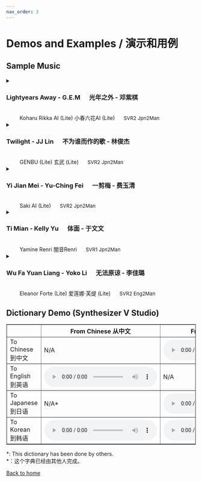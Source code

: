 ```yaml
---
nav_order: 3
---
```



<h1>Demos and Examples / 演示和用例</h1>

  <summary><h2>Sample Music</h2></summary>
<details>
  <summary><h3>Lightyears Away - G.E.M &nbsp;&nbsp;&nbsp;&nbsp; 光年之外 - 邓紫棋</h3> <br />&nbsp;&nbsp;&nbsp;&nbsp;&nbsp;&nbsp;&nbsp;&nbsp; Koharu Rikka AI (Lite) 小春六花AI (Lite) &nbsp;&nbsp;&nbsp;&nbsp; <font size="2">SVR2 Jpn2Man</font></summary>
<iframe src="https://player.bilibili.com/player.html?aid=289822128&bvid=BV1sf4y1x7Ea&cid=314977694&page=1high_quality=1&danmaku=0" allowfullscreen="allowfullscreen" width="700" height="480" scrolling="no" frameborder="0"sandbox="allow-top-navigation allow-same-origin allow-forms allow-scripts"></iframe>
</details>
<details>
  <summary><h3>Twilight - JJ Lin &nbsp;&nbsp;&nbsp;&nbsp; 不为谁而作的歌 - 林俊杰</h3> <br /> &nbsp;&nbsp;&nbsp;&nbsp;&nbsp;&nbsp;&nbsp;&nbsp; GENBU (Lite) 玄武 (Lite) &nbsp;&nbsp;&nbsp;&nbsp; <font size="2">SVR2 Jpn2Man</font></summary>
<iframe src="https://player.bilibili.com/player.html?aid=839369756&bvid=BV1y54y1U7Re&cid=315053677&page=1high_quality=1&danmaku=0" allowfullscreen="allowfullscreen" width="700" height="480" scrolling="no" frameborder="0"sandbox="allow-top-navigation allow-same-origin allow-forms allow-scripts"></iframe>
</details>
<details>
  <summary><h3>Yi Jian Mei - Yu-Ching Fei &nbsp;&nbsp;&nbsp;&nbsp; 一剪梅 - 费玉清</h3> <br /> &nbsp;&nbsp;&nbsp;&nbsp;&nbsp;&nbsp;&nbsp;&nbsp; Saki AI (Lite) &nbsp;&nbsp;&nbsp;&nbsp; <font size="2">SVR2 Jpn2Man</font></summary>
<iframe src="https://player.bilibili.com/player.html?aid=969294425&bvid=BV1rp4y1v7Hj&cid=315117653&page=1high_quality=1&danmaku=0" allowfullscreen="allowfullscreen" width="700" height="480" scrolling="no" frameborder="0"sandbox="allow-top-navigation allow-same-origin allow-forms allow-scripts"></iframe>
</details>
<details>
  <summary><h3>Ti Mian - Kelly Yu &nbsp;&nbsp;&nbsp;&nbsp; 体面 - 于文文</h3> <br /> &nbsp;&nbsp;&nbsp;&nbsp;&nbsp;&nbsp;&nbsp;&nbsp; Yamine Renri 闇音Renri &nbsp;&nbsp;&nbsp;&nbsp; <font size="2">SVR1 Jpn2Man</font></summary>
<iframe src="https://player.bilibili.com/player.html?aid=843045027&bvid=BV1k54y1675S&cid=262914733&page=1high_quality=1&danmaku=0" allowfullscreen="allowfullscreen" width="700" height="480" scrolling="no" frameborder="0"sandbox="allow-top-navigation allow-same-origin allow-forms allow-scripts"></iframe>
</details>
<details>
    <summary><h3>Wu Fa Yuan Liang - Yoko Li &nbsp;&nbsp;&nbsp;&nbsp; 无法原谅 - 李佳璐</h3> <br /> &nbsp;&nbsp;&nbsp;&nbsp;&nbsp;&nbsp;&nbsp;&nbsp; Eleanor Forte (Lite) 爱莲娜·芙缇 (Lite) &nbsp;&nbsp;&nbsp;&nbsp; <font size="2">SVR2 Eng2Man</font></summary>
<iframe src="https://player.bilibili.com/player.html?aid=670298102&bvid=BV1Ta4y1x7P7&cid=258642631&page=1high_quality=1&danmaku=0" allowfullscreen="allowfullscreen" width="700" height="480" scrolling="no" frameborder="0"sandbox="allow-top-navigation allow-same-origin allow-forms allow-scripts"></iframe>
</details>
</details>
<h2>Dictionary Demo (Synthesizer V Studio)</h2>
<table border="1" align="center">
    <tr><th> </th><th>From Chinese 从中文</th><th>From English 从英语</th><th>From Japanese 从日语 </th></tr></thead>
    <tbody>
        <tr>
        <td>To Chinese 到中文</td>
        <td>N/A</td>
        <td>
            <audio controls>
                <source src="/synthv-dictionaries/assets/E2M.ogg" type="audio/ogg">
            </audio>
        </td>
        <td>
            <audio controls>
                <source src="/synthv-dictionaries/assets/J2M.ogg" type="audio/ogg">
            </audio>
        </td>
        </tr>
        <tr>
        <td>To English 到英语</td>
        <td>
            <audio controls>
                <source src="/synthv-dictionaries/assets/M2E.ogg" type="audio/ogg">
            </audio>
        </td>
        <td>N/A</td>
        <td>
            <audio controls>
                <source src="/synthv-dictionaries/assets/J2E.ogg" type="audio/ogg">
            </audio>
        </td>
        </tr>
        <tr>
        <td>To Japanese 到日语</td>
        <td>N/A*</td>
        <td>
            <audio controls>
                <source src="/synthv-dictionaries/assets/E2J.ogg" type="audio/ogg">
            </audio>
        </td>
        <td>N/A</td>
        </tr>
        <tr>
        <td>To Korean 到韩语</td>
        <td>
            <audio controls>
                <source src="/synthv-dictionaries/assets/M2K.ogg" type="audio/ogg">
            </audio>
        </td>
        <td>
            <audio controls>
                <source src="/synthv-dictionaries/assets/E2K.ogg" type="audio/ogg">
            </audio>
        </td>
        <td>
            <audio controls>
                <source src="/synthv-dictionaries/assets/J2K.ogg" type="audio/ogg">
            </audio>
        </td>
        </tr>
</table>
      <p>*: This dictionary has been done by others.<br />*：这个字典已经由其他人完成。</p>
<a href="/synthv-dictionaries/index">Back to home</a>
  </section>
    </div>
